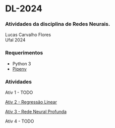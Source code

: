 
# DL-2024

### Atividades da disciplina de Redes Neurais.

Lucas Carvalho Flores  
Ufal 2024


### Requerimentos

* Python 3
* [Pipenv](https://pipenv.pypa.io/en/latest/)

### Atividades

Ativ 1 - TODO

[Ativ 2 - Regressão Linear](Ativ2_LinearRegression/README.md)

[Ativ 3 - Rede Neural Profunda](Ativ3_DeepNeuralNetworkTutorial/README.md)

Ativ 4 - TODO